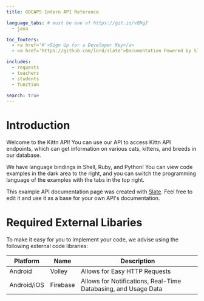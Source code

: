 ```yaml
---
title: GOCAPS Intern API Reference

language_tabs: # must be one of https://git.io/vQNgJ
  - java

toc_footers:
  - <a href='#'>Sign Up for a Developer Key</a>
  - <a href='https://github.com/lord/slate'>Documentation Powered by Slate</a>

includes:
  - requests
  - teachers
  - students
  - function

search: true
---
```


# Introduction

Welcome to the Kittn API! You can use our API to access Kittn API endpoints, which can get information on various cats, kittens, and breeds in our database.

We have language bindings in Shell, Ruby, and Python! You can view code examples in the dark area to the right, and you can switch the programming language of the examples with the tabs in the top right.

This example API documentation page was created with [Slate](https://github.com/lord/slate). Feel free to edit it and use it as a base for your own API's documentation.

# Required External Libaries

To make it easy for you to implement your code, we advise using the following external code libraries:

Platform  | Name    | Description
--------- | ------- | -----------
Android | Volley | Allows for Easy HTTP Requests
Android/iOS | Firebase | Allows for Notifications, Real-Time Databasing, and Usage Data

